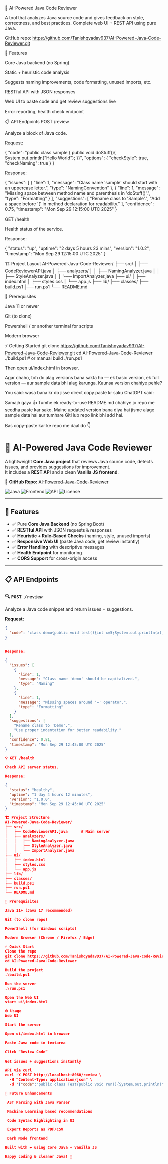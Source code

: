 🤖 AI-Powered Java Code Reviewer

A tool that analyzes Java source code and gives feedback on style, correctness, and best practices. Complete web UI + REST API using pure Java.

GitHub repo: https://github.com/Tanishqyadav937/AI-Powered-Java-Code-Reviewer.git

🚀 Features

Core Java backend (no Spring)

Static + heuristic code analysis

Suggests naming improvements, code formatting, unused imports, etc.

RESTful API with JSON responses

Web UI to paste code and get review suggestions live

Error reporting, health check endpoint

📋 API Endpoints
POST /review

Analyze a block of Java code.

Request:

{
  "code": "public class sample { public void doStuff(){ System.out.println(\"Hello World\"); }}",
  "options": {
    "checkStyle": true,
    "checkNaming": true
  }
}


Response:

{
  "issues": [
    {
      "line": 1,
      "message": "Class name 'sample' should start with an uppercase letter.",
      "type": "NamingConvention"
    },
    {
      "line": 1,
      "message": "Missing space between method name and parenthesis in 'doStuff()'.",
      "type": "Formatting"
    }
  ],
  "suggestions": [
    "Rename class to 'Sample'.",
    "Add a space before '(' in method declaration for readability."
  ],
  "confidence": 0.75,
  "timestamp": "Mon Sep 29 12:15:00 UTC 2025"
}

GET /health

Health status of the service.

Response:

{
  "status": "up",
  "uptime": "2 days 5 hours 23 mins",
  "version": "1.0.2",
  "timestamp": "Mon Sep 29 12:15:00 UTC 2025"
}

🏗 Project Layout
AI-Powered-Java-Code-Reviewer/
├── src/
│   ├── CodeReviewerAPI.java
│   ├── analyzers/
│   │   ├── NamingAnalyzer.java
│   │   ├── StyleAnalyzer.java
│   │   └── ImportAnalyzer.java
├── ui/
│   ├── index.html
│   ├── styles.css
│   └── app.js
├── lib/
├── classes/
├── build.ps1
├── run.ps1
└── README.md

🔧 Prerequisites

Java 11 or newer

Git (to clone)

Powershell / or another terminal for scripts

Modern browser

⚡ Getting Started
git clone https://github.com/Tanishqyadav937/AI-Powered-Java-Code-Reviewer.git
cd AI-Powered-Java-Code-Reviewer
./build.ps1    # or manual build
./run.ps1


Then open ui/index.html in browser.

Agar chaho, toh do alag versions bana sakta ho — ek basic version, ek full version — aur sample data bhi alag karunga. Kaunsa version chahiye pehle?

You said:
wasa bana kr do jisse direct copy paste kr saku
ChatGPT said:

Samajh gaya 👍 Tumhe ek ready-to-use README.md chahiye jo repo me seedha paste kar sako. Maine updated version bana diya hai jisme alage sample data hai aur tumhare GitHub repo link bhi add hai.

Bas copy-paste kar ke repo me daal do 👇

# 🤖 AI-Powered Java Code Reviewer

A lightweight **Core Java project** that reviews Java source code, detects issues, and provides suggestions for improvement.  
It includes a **REST API** and a clean **Vanilla JS frontend**.  

🔗 **GitHub Repo:** [AI-Powered-Java-Code-Reviewer](https://github.com/Tanishqyadav937/AI-Powered-Java-Code-Reviewer.git)

![Java](https://img.shields.io/badge/Java-17+-orange.svg)
![Frontend](https://img.shields.io/badge/Frontend-Vanilla%20JS-yellow.svg)
![API](https://img.shields.io/badge/API-REST-blue.svg)
![License](https://img.shields.io/badge/License-MIT-green.svg)

---

## 🚀 Features

- ✅ Pure **Core Java Backend** (no Spring Boot)
- ✅ **RESTful API** with JSON requests & responses
- ✅ **Heuristic + Rule-Based Checks** (naming, style, unused imports)
- ✅ **Responsive Web UI** (paste Java code, get review instantly)
- ✅ **Error Handling** with descriptive messages
- ✅ **Health Endpoint** for monitoring
- ✅ **CORS Support** for cross-origin access

---

## 📋 API Endpoints

### 🔍 `POST /review`

Analyze a Java code snippet and return issues + suggestions.

**Request:**

```json
{
  "code": "class demo{public void test(){int x=5;System.out.println(x);}}"
}


Response:

{
  "issues": [
    {
      "line": 1,
      "message": "Class name 'demo' should be capitalized.",
      "type": "Naming"
    },
    {
      "line": 1,
      "message": "Missing spaces around '=' operator.",
      "type": "Formatting"
    }
  ],
  "suggestions": [
    "Rename class to 'Demo'.",
    "Use proper indentation for better readability."
  ],
  "confidence": 0.81,
  "timestamp": "Mon Sep 29 12:45:00 UTC 2025"
}

💡 GET /health

Check API server status.

Response:

{
  "status": "healthy",
  "uptime": "1 day 4 hours 12 minutes",
  "version": "1.0.0",
  "timestamp": "Mon Sep 29 12:45:00 UTC 2025"
}

🏗️ Project Structure
AI-Powered-Java-Code-Reviewer/
├── src/
│   ├── CodeReviewerAPI.java      # Main server
│   ├── analyzers/
│   │   ├── NamingAnalyzer.java
│   │   ├── StyleAnalyzer.java
│   │   └── ImportAnalyzer.java
├── ui/
│   ├── index.html
│   ├── styles.css
│   └── app.js
├── lib/
├── classes/
├── build.ps1
├── run.ps1
└── README.md

🔧 Prerequisites

Java 11+ (Java 17 recommended)

Git (to clone repo)

PowerShell (for Windows scripts)

Modern Browser (Chrome / Firefox / Edge)

⚡ Quick Start
Clone the repo
git clone https://github.com/Tanishqyadav937/AI-Powered-Java-Code-Reviewer.git
cd AI-Powered-Java-Code-Reviewer

Build the project
.\build.ps1

Run the server
.\run.ps1

Open the Web UI
start ui\index.html

🌐 Usage
Web UI

Start the server

Open ui/index.html in browser

Paste Java code in textarea

Click “Review Code”

Get issues + suggestions instantly

API via curl
curl -X POST http://localhost:8080/review \
  -H "Content-Type: application/json" \
  -d '{"code":"public class Test{public void run(){System.out.println(\"hi\");}}"}'

🚀 Future Enhancements

 AST Parsing with Java Parser

 Machine Learning based recommendations

 Code Syntax Highlighting in UI

 Export Reports as PDF/CSV

 Dark Mode frontend

Built with ❤️ using Core Java + Vanilla JS

Happy coding & cleaner Java! 🚀
